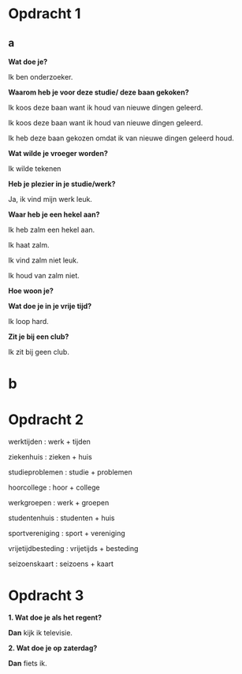 # Opdracht 1

## a

**Wat doe je?**

Ik ben onderzoeker.


**Waarom heb je voor deze studie/ deze baan gekoken?**

Ik koos deze baan want ik houd van nieuwe dingen geleerd.

Ik koos deze baan want ik houd van nieuwe dingen geleerd.

Ik heb deze baan gekozen omdat ik van nieuwe dingen geleerd houd.


**Wat wilde je vroeger worden?**

Ik wilde tekenen

**Heb je plezier in je studie/werk?**

Ja, ik vind mijn werk leuk. 



**Waar heb je een hekel aan?**

Ik heb zalm een hekel aan.

Ik haat zalm. 

Ik vind zalm niet leuk. 

Ik houd van zalm niet. 


**Hoe woon je?**



**Wat doe je in je vrije tijd?**

Ik loop hard.

**Zit je bij een club?**

Ik zit bij geen club. 

# b

# Opdracht 2

werktijden : werk + tijden

ziekenhuis : zieken + huis

studieproblemen : studie + problemen

hoorcollege : hoor + college

werkgroepen : werk + groepen

studentenhuis : studenten + huis 

sportvereniging : sport + vereniging

vrijetijdbesteding : vrijetijds + besteding

seizoenskaart : seizoens + kaart


# Opdracht 3

**1. Wat doe je als het regent?**

**Dan** kijk ik televisie.

**2. Wat doe je op zaterdag?**

**Dan** fiets ik.

